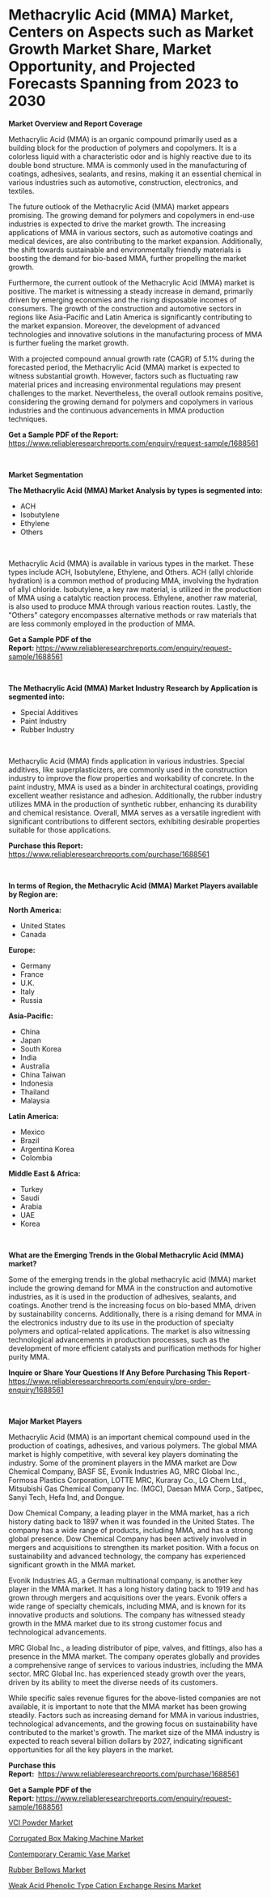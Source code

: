 <p><h1>Methacrylic Acid (MMA) Market, Centers on Aspects such as Market Growth Market Share, Market Opportunity, and Projected Forecasts Spanning from 2023 to 2030</h1></p><p><strong>Market Overview and Report Coverage</strong></p>
<p><p>Methacrylic Acid (MMA) is an organic compound primarily used as a building block for the production of polymers and copolymers. It is a colorless liquid with a characteristic odor and is highly reactive due to its double bond structure. MMA is commonly used in the manufacturing of coatings, adhesives, sealants, and resins, making it an essential chemical in various industries such as automotive, construction, electronics, and textiles.</p><p>The future outlook of the Methacrylic Acid (MMA) market appears promising. The growing demand for polymers and copolymers in end-use industries is expected to drive the market growth. The increasing applications of MMA in various sectors, such as automotive coatings and medical devices, are also contributing to the market expansion. Additionally, the shift towards sustainable and environmentally friendly materials is boosting the demand for bio-based MMA, further propelling the market growth.</p><p>Furthermore, the current outlook of the Methacrylic Acid (MMA) market is positive. The market is witnessing a steady increase in demand, primarily driven by emerging economies and the rising disposable incomes of consumers. The growth of the construction and automotive sectors in regions like Asia-Pacific and Latin America is significantly contributing to the market expansion. Moreover, the development of advanced technologies and innovative solutions in the manufacturing process of MMA is further fueling the market growth.</p><p>With a projected compound annual growth rate (CAGR) of 5.1% during the forecasted period, the Methacrylic Acid (MMA) market is expected to witness substantial growth. However, factors such as fluctuating raw material prices and increasing environmental regulations may present challenges to the market. Nevertheless, the overall outlook remains positive, considering the growing demand for polymers and copolymers in various industries and the continuous advancements in MMA production techniques.</p></p>
<p><strong>Get a Sample PDF of the Report:</strong> <a href="https://www.reliableresearchreports.com/enquiry/request-sample/1688561">https://www.reliableresearchreports.com/enquiry/request-sample/1688561</a></p>
<p>&nbsp;</p>
<p><strong>Market Segmentation</strong></p>
<p><strong>The Methacrylic Acid (MMA) Market Analysis by types is segmented into:</strong></p>
<p><ul><li>ACH</li><li>Isobutylene</li><li>Ethylene</li><li>Others</li></ul></p>
<p>&nbsp;</p>
<p><p>Methacrylic Acid (MMA) is available in various types in the market. These types include ACH, Isobutylene, Ethylene, and Others. ACH (allyl chloride hydration) is a common method of producing MMA, involving the hydration of allyl chloride. Isobutylene, a key raw material, is utilized in the production of MMA using a catalytic reaction process. Ethylene, another raw material, is also used to produce MMA through various reaction routes. Lastly, the "Others" category encompasses alternative methods or raw materials that are less commonly employed in the production of MMA.</p></p>
<p><strong>Get a Sample PDF of the Report:</strong>&nbsp;<a href="https://www.reliableresearchreports.com/enquiry/request-sample/1688561">https://www.reliableresearchreports.com/enquiry/request-sample/1688561</a></p>
<p>&nbsp;</p>
<p><strong>The Methacrylic Acid (MMA) Market Industry Research by Application is segmented into:</strong></p>
<p><ul><li>Special Additives</li><li>Paint Industry</li><li>Rubber Industry</li></ul></p>
<p>&nbsp;</p>
<p><p>Methacrylic Acid (MMA) finds application in various industries. Special additives, like superplasticizers, are commonly used in the construction industry to improve the flow properties and workability of concrete. In the paint industry, MMA is used as a binder in architectural coatings, providing excellent weather resistance and adhesion. Additionally, the rubber industry utilizes MMA in the production of synthetic rubber, enhancing its durability and chemical resistance. Overall, MMA serves as a versatile ingredient with significant contributions to different sectors, exhibiting desirable properties suitable for those applications.</p></p>
<p><strong>Purchase this Report:</strong>&nbsp; <a href="https://www.reliableresearchreports.com/purchase/1688561">https://www.reliableresearchreports.com/purchase/1688561</a></p>
<p>&nbsp;</p>
<p><strong>In terms of Region, the Methacrylic Acid (MMA) Market Players available by Region are:</strong></p>
<p>
    <p> <strong> North America: </strong>
        <ul>
            <li>United States</li>
            <li>Canada</li>
        </ul>
        </p> 
    <p> <strong> Europe: </strong>
        <ul>
            <li>Germany</li>
            <li>France</li>
            <li>U.K.</li>
            <li>Italy</li>
            <li>Russia</li>
        </ul>
        </p> 
    <p> <strong> Asia-Pacific: </strong>
        <ul>
            <li>China</li>
            <li>Japan</li>
            <li>South Korea</li>
            <li>India</li>
            <li>Australia</li>
            <li>China Taiwan</li>
            <li>Indonesia</li>
            <li>Thailand</li>
            <li>Malaysia</li>
        </ul>
        </p> 
    <p> <strong> Latin America: </strong>
        <ul>
            <li>Mexico</li>
            <li>Brazil</li>
            <li>Argentina Korea</li>
            <li>Colombia</li>
        </ul>
        </p> 
    <p> <strong> Middle East & Africa: </strong>
        <ul>
            <li>Turkey</li>
            <li>Saudi</li>
            <li>Arabia</li>
            <li>UAE</li>
            <li>Korea</li>
        </ul>
    </p>
    </p>
<p>&nbsp;</p>
<p><strong>What are the Emerging Trends in the Global Methacrylic Acid (MMA) market?</strong></p>
<p><p>Some of the emerging trends in the global methacrylic acid (MMA) market include the growing demand for MMA in the construction and automotive industries, as it is used in the production of adhesives, sealants, and coatings. Another trend is the increasing focus on bio-based MMA, driven by sustainability concerns. Additionally, there is a rising demand for MMA in the electronics industry due to its use in the production of specialty polymers and optical-related applications. The market is also witnessing technological advancements in production processes, such as the development of more efficient catalysts and purification methods for higher purity MMA.</p></p>
<p><strong>Inquire or Share Your Questions If Any Before Purchasing This Report</strong>- <a href="https://www.reliableresearchreports.com/enquiry/pre-order-enquiry/1688561">https://www.reliableresearchreports.com/enquiry/pre-order-enquiry/1688561</a></p>
<p>&nbsp;</p>
<p><strong>Major Market Players</strong></p>
<p><p>Methacrylic Acid (MMA) is an important chemical compound used in the production of coatings, adhesives, and various polymers. The global MMA market is highly competitive, with several key players dominating the industry. Some of the prominent players in the MMA market are Dow Chemical Company, BASF SE, Evonik Industries AG, MRC Global Inc., Formosa Plastics Corporation, LOTTE MRC, Kuraray Co., LG Chem Ltd., Mitsubishi Gas Chemical Company Inc. (MGC), Daesan MMA Corp., Satlpec, Sanyi Tech, Hefa Ind, and Dongue.</p><p>Dow Chemical Company, a leading player in the MMA market, has a rich history dating back to 1897 when it was founded in the United States. The company has a wide range of products, including MMA, and has a strong global presence. Dow Chemical Company has been actively involved in mergers and acquisitions to strengthen its market position. With a focus on sustainability and advanced technology, the company has experienced significant growth in the MMA market.</p><p>Evonik Industries AG, a German multinational company, is another key player in the MMA market. It has a long history dating back to 1919 and has grown through mergers and acquisitions over the years. Evonik offers a wide range of specialty chemicals, including MMA, and is known for its innovative products and solutions. The company has witnessed steady growth in the MMA market due to its strong customer focus and technological advancements.</p><p>MRC Global Inc., a leading distributor of pipe, valves, and fittings, also has a presence in the MMA market. The company operates globally and provides a comprehensive range of services to various industries, including the MMA sector. MRC Global Inc. has experienced steady growth over the years, driven by its ability to meet the diverse needs of its customers.</p><p>While specific sales revenue figures for the above-listed companies are not available, it is important to note that the MMA market has been growing steadily. Factors such as increasing demand for MMA in various industries, technological advancements, and the growing focus on sustainability have contributed to the market's growth. The market size of the MMA industry is expected to reach several billion dollars by 2027, indicating significant opportunities for all the key players in the market.</p></p>
<p><strong>Purchase this Report:</strong>&nbsp;&nbsp;<a href="https://www.reliableresearchreports.com/purchase/1688561">https://www.reliableresearchreports.com/purchase/1688561</a></p>
<p></p>
<p><strong>Get a Sample PDF of the Report:</strong>&nbsp;<a href="https://www.reliableresearchreports.com/enquiry/request-sample/1688561">https://www.reliableresearchreports.com/enquiry/request-sample/1688561</a></p>
<p><p><a href="https://medium.com/@verladurgan/vci-powder-market-furnishes-information-on-market-share-market-trends-and-market-growth-33f0600c1376">VCI Powder Market</a></p><p><a href="https://www.linkedin.com/pulse/corrugated-box-making-machine-market-challenges-opportunities/">Corrugated Box Making Machine Market</a></p><p><a href="https://www.linkedin.com/pulse/contemporary-ceramic-vase-market-size-share-amp-trends-analysis/">Contemporary Ceramic Vase Market</a></p><p><a href="https://medium.com/@elsahermann/rubber-bellows-nbsp-market-focuses-on-market-share-size-and-projected-forecast-till-2030-d1b526d444be">Rubber Bellows Market</a></p><p><a href="https://github.com/JameTravis/Market-Research-Report-List-2/blob/main/weak-acid-phenolic-type-cation-exchange-resins-market.md">Weak Acid Phenolic Type Cation Exchange Resins Market</a></p></p>
